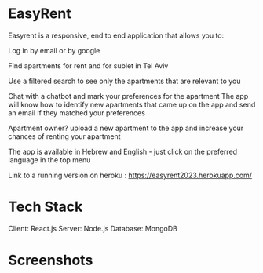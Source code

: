 # EasyRent
Easyrent is a responsive, end to end application that allows you to:

Log in by email or by google

Find apartments for rent and for sublet in Tel Aviv

Use a filtered search to see only the apartments that are relevant to you

Chat with a chatbot and mark your preferences for the apartment
The app will know how to identify new apartments that came up on the app and send an email if they matched your preferences

Apartment owner? upload a new apartment to the app and increase your chances of renting your apartment

The app is available in Hebrew and English - just click on the preferred language in the top menu

Link to a running version on heroku : https://easyrent2023.herokuapp.com/

# Tech Stack
Client: React.js
Server: Node.js
Database: MongoDB

# Screenshots

